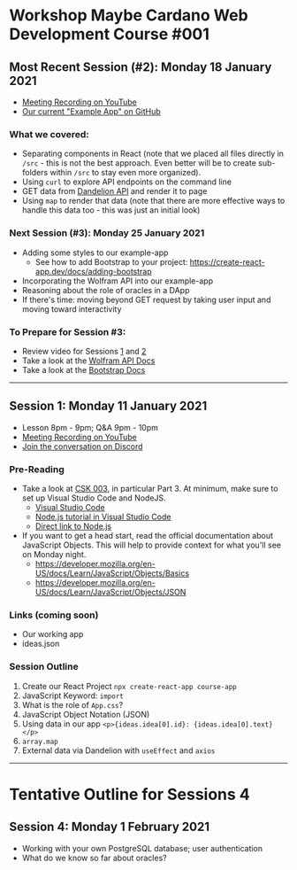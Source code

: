 # Workshop Maybe Cardano Web Development Course #001

## Most Recent Session (#2): Monday 18 January 2021
- [Meeting Recording on YouTube](https://youtu.be/4Bvq8aIy42Q)
- [Our current "Example App" on GitHub](https://github.com/workshop-maybe/dev-course-001-example-app)

### What we covered:
- Separating components in React (note that we placed all files directly in ```/src``` - this is not the best approach. Even better will be to create sub-folders within ```/src``` to stay even more organized).
- Using ```curl``` to explore API endpoints on the command line
- GET data from [Dandelion API](https://gimbalabs.com/#/open-source-apis) and render it to page
- Using ```map``` to render that data (note that there are more effective ways to handle this data too - this was just an initial look)

### Next Session (#3): Monday 25 January 2021
- Adding some styles to our example-app
    - See how to add Bootstrap to your project: https://create-react-app.dev/docs/adding-bootstrap
- Incorporating the Wolfram API into our example-app
- Reasoning about the role of oracles in a DApp
- If there's time: moving beyond GET request by taking user input and moving toward interactivity

### To Prepare for Session #3:
- Review video for Sessions [1](https://youtu.be/mFtvVTSzp80) and [2](https://youtu.be/4Bvq8aIy42Q)
- Take a look at the [Wolfram API Docs](https://products.wolframalpha.com/api/)
- Take a look at the [Bootstrap Docs](https://getbootstrap.com/)

---

## Session 1: Monday 11 January 2021
* Lesson 8pm - 9pm; Q&A 9pm - 10pm
* [Meeting Recording on YouTube](https://youtu.be/mFtvVTSzp80)
* [Join the conversation on Discord](https://github.com/workshop-maybe/dev-course-001)

### Pre-Reading
- Take a look at [CSK 003](https://github.com/GimbaLabs/csk-003), in particular Part 3. At minimum, make sure to set up Visual Studio Code and NodeJS.
    - [Visual Studio Code](https://code.visualstudio.com/)
    - [Node.js tutorial in Visual Studio Code](https://code.visualstudio.com/docs/nodejs/nodejs-tutorial)
    - [Direct link to Node.js](https://nodejs.org/en/download/)
- If you want to get a head start, read the official documentation about JavaScript Objects. This will help to provide context for what you'll see on Monday night.
	- https://developer.mozilla.org/en-US/docs/Learn/JavaScript/Objects/Basics 
	- https://developer.mozilla.org/en-US/docs/Learn/JavaScript/Objects/JSON

### Links (coming soon)
- Our working app
- ideas.json

### Session Outline
1. Create our React Project 
    ```npx create-react-app course-app```
2. JavaScript Keyword: ```import```
3. What is the role of ```App.css```?
4. JavaScript Object Notation (JSON)
5. Using data in our app
    ```<p>{ideas.idea[0].id}: {ideas.idea[0].text}</p>```
6. ```array.map```
7. External data via Dandelion with ```useEffect``` and ```axios```

---

# Tentative Outline for Sessions 4

## Session 4: Monday 1 February 2021
- Working with your own PostgreSQL database; user authentication
- What do we know so far about oracles?

